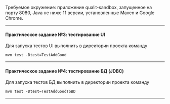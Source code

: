 Требуемое окружение: приложение qualit-sandbox, запущенное на порту 8080, Java не ниже 11 версии,
установленные Maven и Google Chrome.
***

#### Практическое задание №3: тестирование UI ####

Для запуска тестов UI выполнить в директории проекта команду
```
mvn test -Dtest=TestAddGood
```
***

#### Практическое задание №4: тестирование БД (JDBC) ####

Для запуска тестов БД выполнить в директории проекта команду
```
mvn test -Dtest=TestAddGoodToBD
```
***
